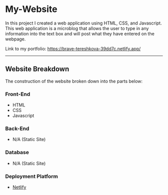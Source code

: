 # My-Website

In this project I created a web application using HTML, CSS, and Javascript. This web application is a microblog that allows the user to type in any information into the text box and will post what they have entered on the webpage. 

Link to my portfolio: https://brave-tereshkova-39dd7c.netlify.app/


---

## Website Breakdown

The construction of the website broken down into the parts below:

### Front-End

- HTML
- CSS
- Javascript


### Back-End 

- N/A (Static Site)


### Database 

- N/A (Static Site)

### Deployment Platform

- [Netlify](https://app.netlify.com/)

